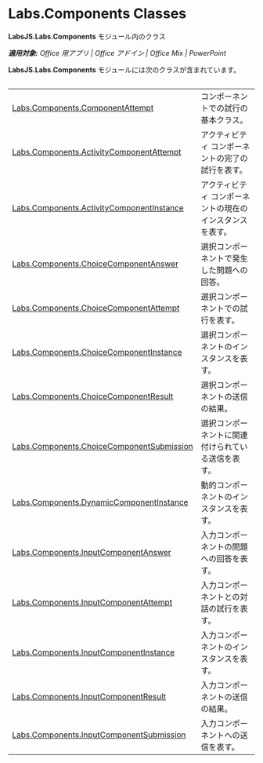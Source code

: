 
# <a name="labs.components-classes"></a>Labs.Components Classes
**LabsJS.Labs.Components** モジュール内のクラス

 _**適用対象:** Office 用アプリ | Office アドイン | Office Mix | PowerPoint_

**LabsJS.Labs.Components** モジュールには次のクラスが含まれています。

## 


|||
|:-----|:-----|
|[Labs.Components.ComponentAttempt](../../reference/office-mix/labs.components.componentattempt.md)|コンポーネントでの試行の基本クラス。|
|[Labs.Components.ActivityComponentAttempt](../../reference/office-mix/labs.components.activitycomponentattempt.md)|アクティビティ コンポーネントの完了の試行を表す。|
|[Labs.Components.ActivityComponentInstance](../../reference/office-mix/labs.components.activitycomponentinstance.md)|アクティビティ コンポーネントの現在のインスタンスを表す。|
|[Labs.Components.ChoiceComponentAnswer](../../reference/office-mix/labs.components.choicecomponentanswer.md)|選択コンポーネントで発生した問題への回答。|
|[Labs.Components.ChoiceComponentAttempt](../../reference/office-mix/labs.components.choicecomponentattempt.md)|選択コンポーネントでの試行を表す。|
|[Labs.Components.ChoiceComponentInstance](../../reference/office-mix/labs.components.choicecomponentinstance.md)|選択コンポーネントのインスタンスを表す。|
|[Labs.Components.ChoiceComponentResult](../../reference/office-mix/labs.components.choicecomponentresult.md)|選択コンポーネントの送信の結果。|
|[Labs.Components.ChoiceComponentSubmission](../../reference/office-mix/labs.components.choicecomponentsubmission.md)|選択コンポーネントに関連付けられている送信を表す。|
|[Labs.Components.DynamicComponentInstance](../../reference/office-mix/labs.components.dynamiccomponentinstance.md)|動的コンポーネントのインスタンスを表す。|
|[Labs.Components.InputComponentAnswer](../../reference/office-mix/labs.components.inputcomponentanswer.md)|入力コンポーネントの問題への回答を表す。|
|[Labs.Components.InputComponentAttempt](../../reference/office-mix/labs.components.inputcomponentattempt.md)|入力コンポーネントとの対話の試行を表す。|
|[Labs.Components.InputComponentInstance](../../reference/office-mix/labs.components.inputcomponentinstance.md)|入力コンポーネントのインスタンスを表す。|
|[Labs.Components.InputComponentResult](../../reference/office-mix/labs.components.inputcomponentresult.md)|入力コンポーネントの送信の結果。|
|[Labs.Components.InputComponentSubmission](../../reference/office-mix/labs.components.inputcomponentsubmission.md)|入力コンポーネントへの送信を表す。|

